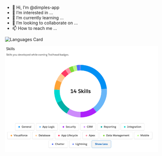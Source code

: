 - 👋 Hi, I’m @dimples-app
- 👀 I’m interested in ...
- 🌱 I’m currently learning ...
- 💞️ I’m looking to collaborate on ...
- 📫 How to reach me ...

<!---
dimples-app/dimples-app is a ✨ special ✨ repository because its `README.md` (this file) appears on your GitHub profile.
You can click the Preview link to take a look at your changes.
--->

![Languages Card](https://github-readme-stats.vercel.app/api/top-langs/?username=dimples-app&layout=compact)



![Moutainer](https://github.com/dimples-app/dimples-app/blob/main/SF_Moutainer.png)
